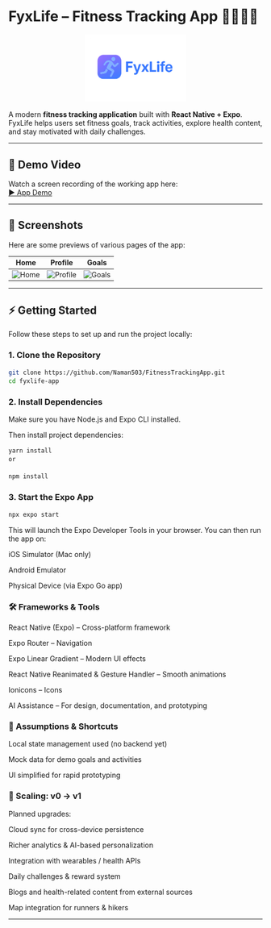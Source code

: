 # FyxLife – Fitness Tracking App 🏃‍♂️💙💜

<p align="center">
  <img src="./assets/images/splash-icon.png" alt="FyxLife Logo" width="200"/>
</p>

A modern **fitness tracking application** built with **React Native + Expo**.  
FyxLife helps users set fitness goals, track activities, explore health content, and stay motivated with daily challenges.  

---

## 🎥 Demo Video

Watch a screen recording of the working app here:  
[▶️ App Demo](./assets/screenShort/app-demo.mp4)

---

## 📸 Screenshots

Here are some previews of various pages of the app:

| Home | Profile | Goals |
|------|---------|-------|
| ![Home](./assets/screenShort/home.png) | ![Profile](./assets/screenShort/profile.png) | ![Goals](./assets/screenShort/goals.png) |

---

## ⚡️ Getting Started

Follow these steps to set up and run the project locally:

### 1. Clone the Repository
```bash
git clone https://github.com/Naman503/FitnessTrackingApp.git
cd fyxlife-app
```

### 2. Install Dependencies
Make sure you have Node.js and Expo CLI installed.

Then install project dependencies:

```bash
yarn install
or

npm install
```

### 3. Start the Expo App
```bash
npx expo start
```
This will launch the Expo Developer Tools in your browser.
You can then run the app on:

iOS Simulator (Mac only)

Android Emulator

Physical Device (via Expo Go app)

### 🛠 Frameworks & Tools
React Native (Expo) – Cross-platform framework

Expo Router – Navigation

Expo Linear Gradient – Modern UI effects

React Native Reanimated & Gesture Handler – Smooth animations

Ionicons – Icons

AI Assistance – For design, documentation, and prototyping

### 📝 Assumptions & Shortcuts
Local state management used (no backend yet)

Mock data for demo goals and activities

UI simplified for rapid prototyping

### 🔮 Scaling: v0 → v1
Planned upgrades:

Cloud sync for cross-device persistence

Richer analytics & AI-based personalization

Integration with wearables / health APIs

Daily challenges & reward system

Blogs and health-related content from external sources

Map integration for runners & hikers

---
